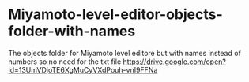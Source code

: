 # Miyamoto-level-editor-objects-folder-with-names
The objects folder for Miyamoto level editore but with names instead of numbers so no need for the txt file
https://drive.google.com/open?id=13UmVDjoTE6XgMuCyVXdPouh-vnI9FFNa
